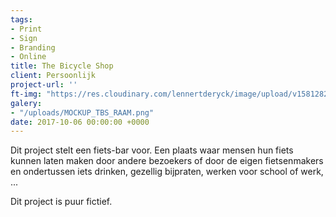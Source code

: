 ```yaml
---
tags:
- Print
- Sign
- Branding
- Online
title: The Bicycle Shop
client: Persoonlijk
project-url: ''
ft-img: "https://res.cloudinary.com/lennertderyck/image/upload/v1581282825/MOCKUP_TBS_RAAM_typgua.png"
galery:
- "/uploads/MOCKUP_TBS_RAAM.png"
date: 2017-10-06 00:00:00 +0000
---
```

Dit project stelt een fiets-bar voor. Een plaats waar mensen hun fiets kunnen laten maken door andere bezoekers of door de eigen fietsenmakers en ondertussen iets drinken, gezellig bijpraten, werken voor school of werk, ...

Dit project is puur fictief.